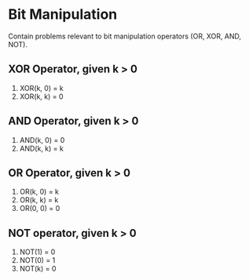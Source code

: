 # Bit Manipulation
Contain problems relevant to bit manipulation operators (OR, XOR, AND, NOT).

## XOR Operator, given k > 0
1. XOR(k, 0) = k
2. XOR(k, k) = 0

## AND Operator, given k > 0
1. AND(k, 0) = 0
2. AND(k, k) = k

## OR Operator, given k > 0
1. OR(k, 0) = k
2. OR(k, k) = k
3. OR(0, 0) = 0

## NOT operator, given k > 0
1. NOT(1) = 0
2. NOT(0) = 1
3. NOT(k) = 0
